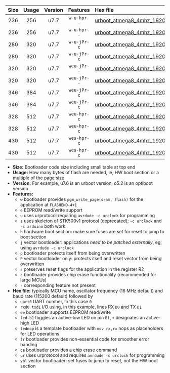 |Size|Usage|Version|Features|Hex file|
|:-:|:-:|:-:|:-:|:--|
|236|256|u7.7|`w-u-hpr--`|[urboot_atmega8_4mhz_19200bps_uart0_rxd0_txd1_led+b5_fr_ur.hex](https://raw.githubusercontent.com/stefanrueger/urboot.hex/main/mcus/atmega8/fcpu_4mhz/19200_bps/urboot_atmega8_4mhz_19200bps_uart0_rxd0_txd1_led+b5_fr_ur.hex)|
|236|256|u7.7|`w-u-hpr--`|[urboot_atmega8_4mhz_19200bps_uart0_rxd0_txd1_lednop_fr_ur.hex](https://raw.githubusercontent.com/stefanrueger/urboot.hex/main/mcus/atmega8/fcpu_4mhz/19200_bps/urboot_atmega8_4mhz_19200bps_uart0_rxd0_txd1_lednop_fr_ur.hex)|
|280|320|u7.7|`w-u-jPr-c`|[urboot_atmega8_4mhz_19200bps_uart0_rxd0_txd1_led+b5_fr_ce_ur_vbl.hex](https://raw.githubusercontent.com/stefanrueger/urboot.hex/main/mcus/atmega8/fcpu_4mhz/19200_bps/urboot_atmega8_4mhz_19200bps_uart0_rxd0_txd1_led+b5_fr_ce_ur_vbl.hex)|
|280|320|u7.7|`w-u-jPr-c`|[urboot_atmega8_4mhz_19200bps_uart0_rxd0_txd1_lednop_fr_ce_ur_vbl.hex](https://raw.githubusercontent.com/stefanrueger/urboot.hex/main/mcus/atmega8/fcpu_4mhz/19200_bps/urboot_atmega8_4mhz_19200bps_uart0_rxd0_txd1_lednop_fr_ce_ur_vbl.hex)|
|320|320|u7.7|`weu-jPr--`|[urboot_atmega8_4mhz_19200bps_uart0_rxd0_txd1_ee_led+b5_fr_ur_vbl.hex](https://raw.githubusercontent.com/stefanrueger/urboot.hex/main/mcus/atmega8/fcpu_4mhz/19200_bps/urboot_atmega8_4mhz_19200bps_uart0_rxd0_txd1_ee_led+b5_fr_ur_vbl.hex)|
|320|320|u7.7|`weu-jPr--`|[urboot_atmega8_4mhz_19200bps_uart0_rxd0_txd1_ee_lednop_fr_ur_vbl.hex](https://raw.githubusercontent.com/stefanrueger/urboot.hex/main/mcus/atmega8/fcpu_4mhz/19200_bps/urboot_atmega8_4mhz_19200bps_uart0_rxd0_txd1_ee_lednop_fr_ur_vbl.hex)|
|346|384|u7.7|`weu-jPr-c`|[urboot_atmega8_4mhz_19200bps_uart0_rxd0_txd1_ee_led+b5_fr_ce_ur_vbl.hex](https://raw.githubusercontent.com/stefanrueger/urboot.hex/main/mcus/atmega8/fcpu_4mhz/19200_bps/urboot_atmega8_4mhz_19200bps_uart0_rxd0_txd1_ee_led+b5_fr_ce_ur_vbl.hex)|
|346|384|u7.7|`weu-jPr-c`|[urboot_atmega8_4mhz_19200bps_uart0_rxd0_txd1_ee_lednop_fr_ce_ur_vbl.hex](https://raw.githubusercontent.com/stefanrueger/urboot.hex/main/mcus/atmega8/fcpu_4mhz/19200_bps/urboot_atmega8_4mhz_19200bps_uart0_rxd0_txd1_ee_lednop_fr_ce_ur_vbl.hex)|
|328|512|u7.7|`weu-hpr-c`|[urboot_atmega8_4mhz_19200bps_uart0_rxd0_txd1_ee_led+b5_fr_ce_ur.hex](https://raw.githubusercontent.com/stefanrueger/urboot.hex/main/mcus/atmega8/fcpu_4mhz/19200_bps/urboot_atmega8_4mhz_19200bps_uart0_rxd0_txd1_ee_led+b5_fr_ce_ur.hex)|
|328|512|u7.7|`weu-hpr-c`|[urboot_atmega8_4mhz_19200bps_uart0_rxd0_txd1_ee_lednop_fr_ce_ur.hex](https://raw.githubusercontent.com/stefanrueger/urboot.hex/main/mcus/atmega8/fcpu_4mhz/19200_bps/urboot_atmega8_4mhz_19200bps_uart0_rxd0_txd1_ee_lednop_fr_ce_ur.hex)|
|430|512|u7.7|`wes-hpr-c`|[urboot_atmega8_4mhz_19200bps_uart0_rxd0_txd1_ee_led+b5_fr_ce.hex](https://raw.githubusercontent.com/stefanrueger/urboot.hex/main/mcus/atmega8/fcpu_4mhz/19200_bps/urboot_atmega8_4mhz_19200bps_uart0_rxd0_txd1_ee_led+b5_fr_ce.hex)|
|430|512|u7.7|`wes-hpr-c`|[urboot_atmega8_4mhz_19200bps_uart0_rxd0_txd1_ee_lednop_fr_ce.hex](https://raw.githubusercontent.com/stefanrueger/urboot.hex/main/mcus/atmega8/fcpu_4mhz/19200_bps/urboot_atmega8_4mhz_19200bps_uart0_rxd0_txd1_ee_lednop_fr_ce.hex)|

- **Size:** Bootloader code size including small table at top end
- **Usage:** How many bytes of flash are needed, ie, HW boot section or a multiple of the page size
- **Version:** For example, u7.6 is an urboot version, o5.2 is an optiboot version
- **Features:**
  + `w` bootloader provides `pgm_write_page(sram, flash)` for the application at `FLASHEND-4+1`
  + `e` EEPROM read/write support
  + `u` uses urprotocol requiring `avrdude -c urclock` for programming
  + `s` uses skeleton of STK500v1 protocol (deprecated); `-c urclock` and `-c arduino` both work
  + `h` hardware boot section: make sure fuses are set for reset to jump to boot section
  + `j` vector bootloader: applications *need to be patched externally*, eg, using `avrdude -c urclock`
  + `p` bootloader protects itself from being overwritten
  + `P` vector bootloader only: protects itself and reset vector from being overwritten
  + `r` preserves reset flags for the application in the register R2
  + `c` bootloader provides chip erase functionality (recommended for large MCUs)
  + `-` corresponding feature not present
- **Hex file:** typically MCU name, oscillator frequency (16 MHz default) and baud rate (115200 default) followed by
  + `uart0` UART number, in this case `0`
  + `rxd0 txd1` I/O using, in this example, lines RX `D0` and TX `D1`
  + `ee` bootloader supports EEPROM read/write
  + `led-b1` toggles an active-low LED on pin `B1`, `+` designates an active-high LED
  + `lednop` is a template bootloader with `mov rx,rx` nops as placeholders for LED operations
  + `fr` bootloader provides non-essential code for smoother error handing
  + `ce` bootloader provides a chip erase command
  + `ur` uses urprotocol and requires `avrdude -c urclock` for programming
  + `vbl` vector bootloader: set fuses to jump to reset, not the HW boot section
